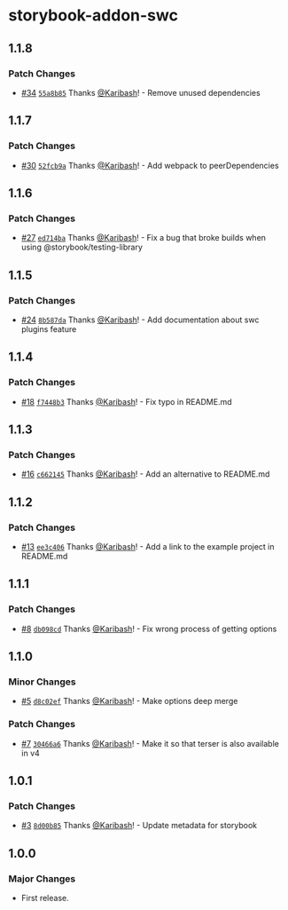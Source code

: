 # storybook-addon-swc

## 1.1.8

### Patch Changes

- [#34](https://github.com/Karibash/storybook-addon-swc/pull/34) [`55a8b85`](https://github.com/Karibash/storybook-addon-swc/commit/55a8b85b45e2c775a0eae13c7f7250d506e20192) Thanks [@Karibash](https://github.com/Karibash)! - Remove unused dependencies

## 1.1.7

### Patch Changes

- [#30](https://github.com/Karibash/storybook-addon-swc/pull/30) [`52fcb9a`](https://github.com/Karibash/storybook-addon-swc/commit/52fcb9a3979f1e18284651a4d0405d38516523e9) Thanks [@Karibash](https://github.com/Karibash)! - Add webpack to peerDependencies

## 1.1.6

### Patch Changes

- [#27](https://github.com/Karibash/storybook-addon-swc/pull/27) [`ed714ba`](https://github.com/Karibash/storybook-addon-swc/commit/ed714baecdb02df7efaebdeb8da4ef47d74c1e50) Thanks [@Karibash](https://github.com/Karibash)! - Fix a bug that broke builds when using @storybook/testing-library

## 1.1.5

### Patch Changes

- [#24](https://github.com/Karibash/storybook-addon-swc/pull/24) [`8b587da`](https://github.com/Karibash/storybook-addon-swc/commit/8b587daf84044b4a66c95ee2eeb1530d21e9295d) Thanks [@Karibash](https://github.com/Karibash)! - Add documentation about swc plugins feature

## 1.1.4

### Patch Changes

- [#18](https://github.com/Karibash/storybook-addon-swc/pull/18) [`f7448b3`](https://github.com/Karibash/storybook-addon-swc/commit/f7448b39db8f4e450a25989956a6051a260f1197) Thanks [@Karibash](https://github.com/Karibash)! - Fix typo in README.md

## 1.1.3

### Patch Changes

- [#16](https://github.com/Karibash/storybook-addon-swc/pull/16) [`c662145`](https://github.com/Karibash/storybook-addon-swc/commit/c662145c682ea0a4201c4f83555afc4ee448652c) Thanks [@Karibash](https://github.com/Karibash)! - Add an alternative to README.md

## 1.1.2

### Patch Changes

- [#13](https://github.com/Karibash/storybook-addon-swc/pull/13) [`ee3c406`](https://github.com/Karibash/storybook-addon-swc/commit/ee3c40644ebc63822820487cd48b90a56db9d298) Thanks [@Karibash](https://github.com/Karibash)! - Add a link to the example project in README.md

## 1.1.1

### Patch Changes

- [#8](https://github.com/Karibash/storybook-addon-swc/pull/8) [`db098cd`](https://github.com/Karibash/storybook-addon-swc/commit/db098cd39a9e5663545716f4b917cf5e2e578da9) Thanks [@Karibash](https://github.com/Karibash)! - Fix wrong process of getting options

## 1.1.0

### Minor Changes

- [#5](https://github.com/Karibash/storybook-addon-swc/pull/5) [`d8c02ef`](https://github.com/Karibash/storybook-addon-swc/commit/d8c02ef518cf7a56fee9e07c019f58c4c3729ade) Thanks [@Karibash](https://github.com/Karibash)! - Make options deep merge

### Patch Changes

- [#7](https://github.com/Karibash/storybook-addon-swc/pull/7) [`30466a6`](https://github.com/Karibash/storybook-addon-swc/commit/30466a64a1ba2f7d96c41f26c907423b2828e7bb) Thanks [@Karibash](https://github.com/Karibash)! - Make it so that terser is also available in v4

## 1.0.1

### Patch Changes

- [#3](https://github.com/Karibash/storybook-addon-swc/pull/3) [`8d00b85`](https://github.com/Karibash/storybook-addon-swc/commit/8d00b853b0a02e79f061281c6618f1cf8fbc69f1) Thanks [@Karibash](https://github.com/Karibash)! - Update metadata for storybook

## 1.0.0

### Major Changes

- First release.
